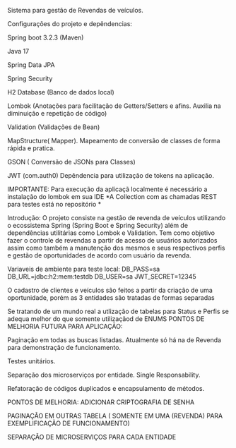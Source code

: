 Sistema para gestão de Revendas de veículos.

Configurações do projeto e depêndencias:

Spring boot 3.2.3 (Maven)

Java 17

Spring Data JPA

Spring Security

H2 Database (Banco de dados local)

Lombok (Anotações para facilitação de Getters/Setters e afins. Auxilia na diminuição e repetição de código)

Validation (Validações de Bean)

MapStructure( Mapper). Mapeamento de conversão de classes de forma rápida e pratica.

GSON ( Conversão de JSONs para Classes)

JWT (com.auth0) Depêndencia para utilização de tokens na aplicação.

IMPORTANTE: Para execução da aplicaçã localmente é necessário a instalação do lombok em sua IDE *A Collection com as chamadas REST para testes está no repositório *

Introdução: O projeto consiste na gestão de revenda de veículos utilizando o ecossistema Spring (Spring Boot e Spring Security) além de dependências utilitárias como Lombok e Validation. Tem como objetivo fazer o controle de revendas a partir de acesso de usuários autorizados assim como também a manutenção dos mesmos e seus respectivos perfis e gestão de oportunidades de acordo com usuário da revenda.

Variaveis de ambiente para teste local: DB_PASS=sa DB_URL=jdbc:h2:mem:testdb DB_USER=sa JWT_SECRET=12345

O cadastro de clientes e veículos são feitos a partir da criação de uma oportunidade, porém as 3 entidades são tratadas de formas separadas

Se tratando de um mundo real a utlização de tabelas para Status e Perfis se adequa melhor do que somente utilizaçãod de ENUMS
PONTOS DE MELHORIA FUTURA PARA APLICAÇÃO:

Paginação em todas as buscas listadas. Atualmente só há na de Revenda para demonstração de funcionamento.

Testes unitários.

Separação dos microserviços por entidade. Single Responsability.

Refatoração de códigos duplicados e encapsulamento de métodos.

PONTOS DE MELHORIA: ADICIONAR CRIPTOGRAFIA DE SENHA

PAGINAÇÃO EM OUTRAS TABELA ( SOMENTE EM UMA (REVENDA) PARA EXEMPLIFICAÇÃO DE FUNCIONAMENTO)

SEPARAÇÃO DE MICROSERVIÇOS PARA CADA ENTIDADE